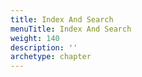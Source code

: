 ```yaml
---
title: Index And Search
menuTitle: Index And Search
weight: 140
description: ''
archetype: chapter
---
```

